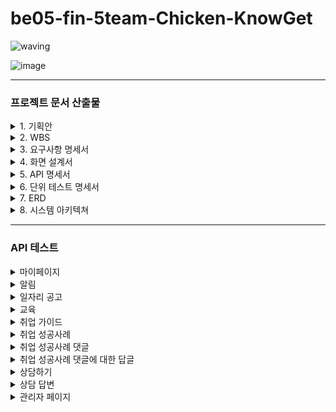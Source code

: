 # be05-fin-5team-Chicken-KnowGet
![waving](https://capsule-render.vercel.app/api?type=waving&width=100%&height=300&text=Chicken%20팀의%20KnowGet%20프로젝트&fontAlign=50&fontAlignY=40&color=gradient&fontSize=40)

![image](https://github.com/beyond-sw-camp/be05-fin-5team-KnowGet-Backend/assets/155924495/815be4e6-e66b-41c2-bae6-dd1df73eed2c)

---

### 프로젝트 문서 산출물

<details>
  
  <summary>1. 기획안</summary>

  <br/>

  - [기획안 바로가기 >](https://docs.google.com/document/d/1Ucauy5ZMM9s71Qy_svndxV5mIco3C6t9s2AXsY0C59A/edit?usp=sharing)

</details>

<details>
  
  <summary>2. WBS</summary>

  <br/>

  - [WBS 바로가기 >](https://docs.google.com/spreadsheets/d/1vZhWWp7TbRf0YiPWQCPTvmmrBy8v7JXIAb6jj8DCzP4/edit?gid=1143432732#gid=1143432732)
  
</details>

<details>

  <summary>3. 요구사항 명세서</summary>

  <br/>

  - [요구사항 정의서 바로가기 >](https://docs.google.com/spreadsheets/d/1vZhWWp7TbRf0YiPWQCPTvmmrBy8v7JXIAb6jj8DCzP4/edit?gid=177440614#gid=177440614)
  
</details>

<details>
  
  <summary>4. 화면 설계서</summary>

  <br/>

  - [화면 설계서 바로가기 >](https://www.figma.com/design/waOCStYSDMCl7OtFEHo5W8/KnowGet?node-id=0%3A1&t=NVhpxYY0jEwuSWgT-1)
  
</details>

<details>
  
  <summary>5. API 명세서</summary>

  <br/>

  - [API 명세서 바로가기 >](https://docs.google.com/spreadsheets/d/1vZhWWp7TbRf0YiPWQCPTvmmrBy8v7JXIAb6jj8DCzP4/edit?gid=2024008045#gid=2024008045)
  
</details>

<details>

  <summary>6. 단위 테스트 명세서</summary>

  <br/>
  
  - [단위 테스트 명세서 바로가기 >](https://docs.google.com/spreadsheets/d/1vZhWWp7TbRf0YiPWQCPTvmmrBy8v7JXIAb6jj8DCzP4/edit?gid=2084964114#gid=2084964114)

</details>

<details>

  <summary>7. ERD</summary>

  <br/>
  
  ![ERD](https://github.com/beyond-sw-camp/be05-fin-5team-KnowGet-Backend/assets/93907076/7e86effe-688b-4a13-915b-2eca4b30f02b)
  
</details>

<details>

  <summary>8. 시스템 아키텍쳐</summary>

  <br/>
  
  ![System Architecture](https://github.com/beyond-sw-camp/be05-fin-5team-KnowGet-Backend/assets/93907076/b336e8db-0403-4bff-b126-baac91ce2338)

</details>


---

### API 테스트


<details>

  <summary>마이페이지</summary>

  <br/>

  - 근무 희망 지역 변경 - 성공
  <img width="843" alt="근무 희망 지역 변경 성공" src="https://github.com/beyond-sw-camp/be05-fin-5team-KnowGet-Backend/assets/93907076/6a15f7e4-0836-4498-8c6e-fd890225731f">

  <br/>

  - 근무 희망 지역 변경 - 실패
  <img width="843" alt="근무 희망 지역 변경 실패" src="https://github.com/beyond-sw-camp/be05-fin-5team-KnowGet-Backend/assets/93907076/63b96b4f-3820-4e4e-be26-df4be6fb695f">

  <br/>

  - 근무 희망 직종 변경 - 성공
  <img width="843" alt="근무 희망 직종 변경 성공" src="https://github.com/beyond-sw-camp/be05-fin-5team-KnowGet-Backend/assets/93907076/958a8f30-b0ff-4eb8-b74d-d3cf20d72ae6">

  <br/>

  - 근무 희망 직종 변경 - 실패
  <img width="843" alt="근무 희망 직종 변경 실패" src="https://github.com/beyond-sw-camp/be05-fin-5team-KnowGet-Backend/assets/93907076/1fed8f6b-938c-4e3d-a4b8-5679112ec832">

  <br/>

  - 비밀번호 변경 - 성공
  <img width="843" alt="비밀번호 변경 성공" src="https://github.com/beyond-sw-camp/be05-fin-5team-KnowGet-Backend/assets/93907076/4cdec2f5-3cb3-42dd-aa68-cb5d21e15ee9">

  <br/>
  
  - 비밀번호 변경 - 실패
  <img width="843" alt="비밀번호 변경 실패" src="https://github.com/beyond-sw-camp/be05-fin-5team-KnowGet-Backend/assets/93907076/64efddcc-511e-4e38-a42d-64900f319af8">
  
  <br/>

  - 요청한 상담 목록 조회 - 성공
  <img width="843" alt="요청한 상담 목록 조회 성공" src="https://github.com/beyond-sw-camp/be05-fin-5team-KnowGet-Backend/assets/93907076/95f4051f-ab8d-48ab-bb46-323cba6a296e">

  <br/>

  - 요청한 상담 목록 조회 - 실패
  <img width="843" alt="요청한 상담 목록 조회 실패" src="https://github.com/beyond-sw-camp/be05-fin-5team-KnowGet-Backend/assets/93907076/c9eee668-25ee-4290-8380-eb57f19bc376">

  <br/>
  
  - 작성한 취업 성공사례 게시글 목록 조회 - 성공
  <img width="843" alt="작성한 취업 성공사례 게시글 목록 조회 성공" src="https://github.com/beyond-sw-camp/be05-fin-5team-KnowGet-Backend/assets/93907076/34cffa91-be31-4a5d-ace6-d71d691bc908">

  <br/>

  - 작성한 취업 성공사례 게시글 목록 조회 - 실패
  <img width="843" alt="작성한 취업 성공사례 게시글 목록 조회 실패" src="https://github.com/beyond-sw-camp/be05-fin-5team-KnowGet-Backend/assets/93907076/0d33836f-b082-4940-8a6b-96cb4873bb05">

  <br/>
  
  - 북마크한 공고 목록 조회 - 성공
  <img width="843" alt="북마크한 공고 목록 조회 성공" src="https://github.com/beyond-sw-camp/be05-fin-5team-KnowGet-Backend/assets/93907076/ecfd6470-f864-41ae-964b-8219a816e1da">

  <br/>

  - 북마크한 공고 목록 조회 - 실패
  <img width="843" alt="북마크한 공고 목록 조회 실패" src="https://github.com/beyond-sw-camp/be05-fin-5team-KnowGet-Backend/assets/93907076/90ffbe0a-b39b-4640-a9f9-7efc2d1062d8">
  
</details>


<details>

  <summary>알림</summary>

  <br/>

  - 읽지 않은 알림 개수 불러오기 - 성공
  <img width="843" alt="읽지 않은 알림 개수 불러오기 성공" src="https://github.com/beyond-sw-camp/be05-fin-5team-KnowGet-Backend/assets/93907076/e0731f48-8b31-4372-bdad-e1b2e3832f20">

  <br/>

  - 읽지 않은 알림 개수 불러오기 - 실패
  <img width="843" alt="읽지 않은 알림 개수 불러오기 실패" src="https://github.com/beyond-sw-camp/be05-fin-5team-KnowGet-Backend/assets/93907076/edc4d0b6-5ac7-48a5-b68e-fa6233f8e996">

  <br/>

  - 사용자의 모든 알림을 불러오기 - 성공
  <img width="843" alt="사용자의 모든 알림을 불러오기 성공" src="https://github.com/beyond-sw-camp/be05-fin-5team-KnowGet-Backend/assets/93907076/4ecffc1f-419e-463e-92b4-72876152c7cb">

  <br/>

  - 사용자의 모든 알림을 불러오기 - 실패
  <img width="843" alt="사용자의 모든 알림을 불러오기 실패" src="https://github.com/beyond-sw-camp/be05-fin-5team-KnowGet-Backend/assets/93907076/4b5fd70c-048d-4996-acb7-332fd3afe119">

  <br/>

  - 알림을 읽음 처리 - 성공
  <img width="843" alt="알림을 읽음 처리 성공" src="https://github.com/beyond-sw-camp/be05-fin-5team-KnowGet-Backend/assets/93907076/77376cc6-9499-421a-8e72-b08f48b04adb">

  <br/>

  - 알림을 읽음 처리 - 실패
  <img width="843" alt="알림을 읽음 처리 실패" src="https://github.com/beyond-sw-camp/be05-fin-5team-KnowGet-Backend/assets/93907076/be55675a-ce0c-42dc-a5a3-db90112fd899">

  <br/>

  - 알림 삭제 - 성공
  <img width="843" alt="알림 삭제 성공" src="https://github.com/beyond-sw-camp/be05-fin-5team-KnowGet-Backend/assets/93907076/5c3b8aee-baaf-45ca-b411-c5d621d42190">

  <br/>

  - 알림 삭제 - 실패
  <img width="843" alt="알림 삭제 실패" src="https://github.com/beyond-sw-camp/be05-fin-5team-KnowGet-Backend/assets/93907076/0a94c1f6-12c2-457e-b7e9-0ffcfc68e057">
  
</details>

<details>

  <summary>일자리 공고</summary>

  <br/>

  - 일자리 공고 목록 조회
  <img width="843" alt="취업 가이드 목록 조회" src="https://github.com/beyond-sw-camp/be05-fin-5team-KnowGet-Backend/assets/155924495/6a4d0b64-1696-4f30-89e0-09782451070c">

  <br/>

  - 일자리 공고 필터링 - 지역명
  <img width="843" alt="취업 가이드 상세 조회" src="https://github.com/beyond-sw-camp/be05-fin-5team-KnowGet-Backend/assets/155924495/09e1e247-be48-4ea5-8462-e0e7878c155e">

  <br/>

  - 일자리 공고 필터링 - 직종코드
  <img width="843" alt="취업 가이드 상세 조회 에러" src="https://github.com/beyond-sw-camp/be05-fin-5team-KnowGet-Backend/assets/155924495/878275bd-555e-4518-b940-1ffbc3d37f8f">

  <br/>

  - 북마크 상태 변경 - 성공
  <img width="843" alt="북마크 상태 변경 성공" src="https://github.com/beyond-sw-camp/be05-fin-5team-KnowGet-Backend/assets/93907076/96bf3c51-284f-4e52-9633-ea6dca3c8e0a">

  <br/>

  - 북마크 상태 변경 - 실패
  <img width="843" alt="북마크 상태 변경 실패" src="https://github.com/beyond-sw-camp/be05-fin-5team-KnowGet-Backend/assets/93907076/4961f5ea-5166-4178-b98e-a70866278e09">

</details>


<details>
  
  <summary>교육</summary>

  - 교육 강의 전체 목록 조회 - 성공
  <img width="843" alt="교육 강의 전체 목록 조회" src="https://github.com/beyond-sw-camp/be05-fin-5team-KnowGet-Backend/assets/155809042/0ee252a3-d49b-404a-9fd8-ed1b805edf3d">

  <br/>

  - 교육 강의 키워드로 검색 - 성공
  <img width="843" alt="교육 강의 키워드로 검색" src="https://github.com/beyond-sw-camp/be05-fin-5team-KnowGet-Backend/assets/155809042/a6128e8e-ed61-497c-ae10-7829c4ccaafa">

  <br/>
  
  - 교육 강의 키워드로 검색 - 실패
  <img width="843" alt="교육 강의 키워드로 검색" src="https://github.com/beyond-sw-camp/be05-fin-5team-KnowGet-Backend/assets/155809042/510fa238-7798-4b9d-b226-e42461ad8fd4">

  <br/>

  - 모집중인 교육 강의 조회 - 성공
  <img width="843" alt="모집중인 교육 강의 조회" src="https://github.com/beyond-sw-camp/be05-fin-5team-KnowGet-Backend/assets/155809042/c22032fc-3242-45f0-aa52-6db4101b6213">

</details>


<details>

  <summary>취업 가이드</summary>

  <br/>

  - 취업 가이드 목록 조회
  <img width="843" alt="취업 가이드 목록 조회" src="https://github.com/beyond-sw-camp/be05-fin-5team-KnowGet-Backend/assets/155924495/98a04b46-ea98-4ad9-96d8-464921cde5d8">

  <br/>

  - 취업 가이드 상세 조회
  <img width="843" alt="취업 가이드 상세 조회" src="https://github.com/beyond-sw-camp/be05-fin-5team-KnowGet-Backend/assets/155924495/02ef6926-da38-462b-b106-f33a31fe55df">

  <br/>

  - 취업 가이드 상세 조회 예외 처리
  <img width="843" alt="취업 가이드 상세 조회 에러" src="https://github.com/beyond-sw-camp/be05-fin-5team-KnowGet-Backend/assets/155924495/d556c78b-6c43-4d0d-87a2-ad27d280cecd">

  <br/>

  - 취업 가이드 게시글 등록
  <img width="843" alt="취업 가이드 게시글 등록" src="https://github.com/beyond-sw-camp/be05-fin-5team-KnowGet-Backend/assets/132131921/62838d9e-0b64-4ebd-9691-2e3efe51945f">

  <br/>

  - 취업 가이드 수정
  <img width="843" alt="회원 활성화 에러" src="https://github.com/beyond-sw-camp/be05-fin-5team-KnowGet-Backend/assets/155924495/cc3f5b5c-ea09-436d-888e-326a00d150bc">

  <br/>

  - 취업 가이드 수정 예외 처리
  <img width="843" alt=" 회원 비활성화 에러" src="https://github.com/beyond-sw-camp/be05-fin-5team-KnowGet-Backend/assets/155924495/6e8f492f-42a1-4489-a331-8c30a69a42a8">

  - 취업 가이드 삭제
  <img width="843" alt="회원 활성화 에러" src="https://github.com/beyond-sw-camp/be05-fin-5team-KnowGet-Backend/assets/155924495/a2e6255c-0e90-493b-93bb-63686837a615">

  <br/>

  - 취업 가이드 삭제 예외 처리
  <img width="843" alt="회원 활성화 에러" src="https://github.com/beyond-sw-camp/be05-fin-5team-KnowGet-Backend/assets/155924495/dabb76b0-e44e-4561-970a-30df77105d00">

</details>


<details>
  
  <summary>취업 성공사례</summary>

  <br/>

  - 취업 성공 사례작성 - 성공
  <img width="843" alt="성공 사례 작성" src="https://github.com/beyond-sw-camp/be05-fin-5team-KnowGet-Backend/assets/155809042/3991d91d-bdf5-48ae-af5f-7768f4083268">
  
  <br/>

  - 취업 성공 사례작성 - 실패
  <img width="843" alt="성공 사례 작성" src="https://github.com/beyond-sw-camp/be05-fin-5team-KnowGet-Backend/assets/155809042/f759314e-19e3-4446-9ccc-1e1c99ae9298">
  
  <br/>

  - 취업 성공사례 전체 목록 조회 - 성공
  <img width="843" alt="성공 사례 전체 목록 조회" src="https://github.com/beyond-sw-camp/be05-fin-5team-KnowGet-Backend/assets/155809042/0c888cbd-de78-402b-ab7b-6ede711ed701">
  
  <br/>

  - 취업 성공사례 전체 목록 조회 - 실패
  <img width="843" alt="성공 사례 전체 목록 조회" src="https://github.com/beyond-sw-camp/be05-fin-5team-KnowGet-Backend/assets/155809042/36ad0a44-9647-4bcd-929b-69d2bf4c2fb7">
  
  <br/>

  - 취업 성공사례 특정 게시글 조회 - 성공
  <img width="843" alt="성공 사례 특정 게시글 조회" src="https://github.com/beyond-sw-camp/be05-fin-5team-KnowGet-Backend/assets/155809042/99efbd1f-d805-4b2c-bf6b-ebbab77fcd5b">
  
  <br/>

  - 취업 성공사례 특정 게시글 조회 - 실패
  <img width="843" alt="성공 사례 특정 게시글 조회" src="https://github.com/beyond-sw-camp/be05-fin-5team-KnowGet-Backend/assets/155809042/4d2f9229-01b8-4e7a-a808-aa24537605da">
  
  <br/>

  - 취업 성공사례 삭제 - 성공
  <img width="843" alt="성공 사례 삭제" src="https://github.com/beyond-sw-camp/be05-fin-5team-KnowGet-Backend/assets/155809042/154d37fc-ab3b-4023-bee2-2f0a7ba4df07">
  
  <br/>

  - 취업 성공사례 삭제 - 실패
  <img width="843" alt="성공 사례 삭제" src="https://github.com/beyond-sw-camp/be05-fin-5team-KnowGet-Backend/assets/155809042/90472d1a-1ed6-4065-86d5-967551e15e44">

  <br/>

  - 취업 성공사례 키워드로 검색 - 성공
  <img width="843" alt="성공 사례 키워드로 검색" src="https://github.com/beyond-sw-camp/be05-fin-5team-KnowGet-Backend/assets/155809042/f860d879-86e1-48d5-86df-6fd800c9d942">
  
  <br/>

  - 취업 성공사례 키워드로 검색 - 실패
  <img width="843" alt="성공 사례 키워드로 검색" src="https://github.com/beyond-sw-camp/be05-fin-5team-KnowGet-Backend/assets/155809042/8f6c15a0-cda4-44d6-bfd1-380f78b1082b">

  <br/>

  - 취업 성공사례 승인상태 업데이트 - 성공
  <img width="843" alt="성공 사례 승인상태 업데이트 성공" src="https://github.com/beyond-sw-camp/be05-fin-5team-KnowGet-Backend/assets/93907076/51a7fbf7-bd1f-44b5-b982-6bd53c75c961">

  <br/>

  - 취업 성공사례 승인상태 업데이트 - 실패
  <img width="843" alt="성공 사례 승인상태 업데이트 실패" src="https://github.com/beyond-sw-camp/be05-fin-5team-KnowGet-Backend/assets/93907076/8cd6ff43-444a-45f1-acaf-8c514cb619b3">

</details>


<details>

  <summary>취업 성공사례 댓글</summary>
  
  <br/>

  - 취업 성공사례 게시글에 대한 댓글 작성 - 성공
  <img width="843" alt="취업 성공사례 게시글에 대한 댓글 작성 성공" src="https://github.com/beyond-sw-camp/be05-fin-5team-KnowGet-Backend/assets/93907076/bf82e9e3-3c29-4be7-98b7-14d5eeb740cf">
  
  <br/>

  - 취업 성공사례 게시글에 대한 댓글 작성 - 실패
  <img width="843" alt="취업 성공사례 게시글에 대한 댓글 작성 실패" src="https://github.com/beyond-sw-camp/be05-fin-5team-KnowGet-Backend/assets/93907076/1f0e0895-f380-459b-94aa-e55ce5c10296">

  <br/>

  - 특정 성공 사례 게시글에 달린 모든 댓글 조회 - 성공
  <img width="843" alt="특정 성공 사례 게시글에 달린 모든 댓글 조회 성공" src="https://github.com/beyond-sw-camp/be05-fin-5team-KnowGet-Backend/assets/93907076/aea7c846-6a1a-42fb-a64e-0d02c721a845">

  <br/>

  - 특정 성공 사례 게시글에 달린 모든 댓글 조회 - 실패
  <img width="843" alt="특정 성공 사례 게시글에 달린 모든 댓글 조회 실패" src="https://github.com/beyond-sw-camp/be05-fin-5team-KnowGet-Backend/assets/93907076/09863236-0324-41ca-9abb-d2336222b27f">

  <br/>

  - 특정 취업 성공사례 게시글에 달린 댓글 수정 - 성공
  <img width="843" alt="특정 취업 성공사례 게시글에 달린 댓글 수정 성공" src="https://github.com/beyond-sw-camp/be05-fin-5team-KnowGet-Backend/assets/93907076/f6bb2d2f-ff98-45ae-b4f8-8dabf15c56f8">

  <br/>

  - 특정 취업 성공사례 게시글에 달린 댓글 수정 - 실패
  <img width="843" alt="특정 취업 성공사례 게시글에 달린 댓글 수정 실패" src="https://github.com/beyond-sw-camp/be05-fin-5team-KnowGet-Backend/assets/93907076/470c9085-21dd-421c-a280-2103406e5599">

  <br/>

  - 특정 취업 성공사례 게시글에 달린 댓글 삭제 - 성공
  <img width="843" alt="특정 취업 성공사례 게시글에 달린 댓글 삭제 성공" src="https://github.com/beyond-sw-camp/be05-fin-5team-KnowGet-Backend/assets/93907076/19fd8802-3ab4-4d67-a299-dc0e38a12743">

  <br/>

  - 특정 취업 성공사례 게시글에 달린 댓글 삭제 - 실패
  <img width="843" alt="특정 취업 성공사례 게시글에 달린 댓글 삭제 실패" src="https://github.com/beyond-sw-camp/be05-fin-5team-KnowGet-Backend/assets/93907076/26eaaed8-127c-4b85-a189-e3ef5d85025a">
  
</details>


<details>

  <summary>취업 성공사례 댓글에 대한 답글</summary>

  <br/>

  - 특정 댓글에 답글 작성 - 성공
  <img width="843" alt="특정 댓글에 답글 작성 성공" src="https://github.com/beyond-sw-camp/be05-fin-5team-KnowGet-Backend/assets/93907076/12a1600f-b6ae-4d72-8f3c-c448492e2a0a">

  <br/>

  - 특정 댓글에 답글 작성 - 실패
  <img width="843" alt="특정 댓글에 답글 작성 실패" src="https://github.com/beyond-sw-camp/be05-fin-5team-KnowGet-Backend/assets/93907076/960ca4b9-8020-4a4e-af45-d38f8e86e66e">

  <br/>

  - 특정 댓글에 달린 모든 답글 조회 - 성공
  <img width="843" alt="특정 댓글에 달린 모든 답글 조회 성공" src="https://github.com/beyond-sw-camp/be05-fin-5team-KnowGet-Backend/assets/93907076/6a732998-4ac5-43dc-932f-8e7ad35817fc">

  <br/>

  - 특정 댓글에 달린 모든 답글 조회 - 실패
  <img width="843" alt="특정 댓글에 달린 모든 답글 조회 실패" src="https://github.com/beyond-sw-camp/be05-fin-5team-KnowGet-Backend/assets/93907076/405e9654-5d9f-4c41-9316-7065972ee69c">

  <br/>

  -  특정 댓글에 달린 답글 수정 - 성공
  <img width="843" alt=" 특정 댓글에 달린 답글 수정 성공" src="https://github.com/beyond-sw-camp/be05-fin-5team-KnowGet-Backend/assets/93907076/bca2fed1-0159-4f9b-aeeb-f666d9de6f3b">

  <br/>

  -  특정 댓글에 달린 답글 수정 - 실패
  <img width="843" alt=" 특정 댓글에 달린 답글 수정 실패" src="https://github.com/beyond-sw-camp/be05-fin-5team-KnowGet-Backend/assets/93907076/54edeabb-897f-4105-a6f9-812bbc793878">

  <br/>

  -  특정 댓글에 달린 답글 삭제 - 성공
  <img width="843" alt="특정 댓글에 달린 답글 삭제 성공" src="https://github.com/beyond-sw-camp/be05-fin-5team-KnowGet-Backend/assets/93907076/2bf47004-adb1-47fc-b6a4-aa271873da49">

  <br/>

  -  특정 댓글에 달린 답글 삭제 - 실패
  <img width="843" alt="특정 댓글에 달린 답글 삭제 실패" src="https://github.com/beyond-sw-camp/be05-fin-5team-KnowGet-Backend/assets/93907076/becc819c-a976-41e0-96ea-dbb3ab296460">
  
</details>


<details>
  
  <summary>상담하기</summary>

  <br/>

  - 상담 작성
  <img width="843" alt="상담 작성" src="https://github.com/beyond-sw-camp/be05-fin-5team-KnowGet-Backend/assets/132131921/75cd41af-b579-4e4c-a32a-d447ddd23e36">

  <br/>

  - 상담 작성 에러
  <img width="843" alt="상담 작성 에러" src="https://github.com/beyond-sw-camp/be05-fin-5team-KnowGet-Backend/assets/132131921/a4ef1c7e-8044-45e2-ae50-4e6663009620">

  <br/>

  - 상담 목록 조회
  <img width="843" alt="상담 목록 조회" src="https://github.com/beyond-sw-camp/be05-fin-5team-KnowGet-Backend/assets/132131921/aae01db6-277c-4ca2-a01c-3ea4187862a9">

  <br/>

  - 상담 상세 조회
  <img width="843" alt="상담 상세 조회 에러" src="https://github.com/beyond-sw-camp/be05-fin-5team-KnowGet-Backend/assets/132131921/18d4a1b3-80bb-4fc1-8f40-fc137eba2ece">

  <br/>

  - 상담 상세 조회 에러
  <img width="843" alt="상담 상세 조회 에러" src="https://github.com/beyond-sw-camp/be05-fin-5team-KnowGet-Backend/assets/132131921/3955c806-6a98-4a80-b510-ad95155ad494">

</details>


<details>

  <summary>상담 답변</summary>

  <br/>

  - 상담 답변 작성
  <img width="843" alt="상담 답변 작성" src="https://github.com/beyond-sw-camp/be05-fin-5team-KnowGet-Backend/assets/132131921/5c3e0214-22b8-425e-9435-1e1cd64618bb">
  
  <br/>
  
  - 상담 답변 작성 에러
  <img width="843" alt="상담 답변 작성 에러" src="https://github.com/beyond-sw-camp/be05-fin-5team-KnowGet-Backend/assets/132131921/1bcc7a7d-7128-47f5-a6b6-17edb12014e9">
  
  <br/>
  
  - 상담 답변 조회 
  <img width="843" alt="상담 답변 조회" src="https://github.com/beyond-sw-camp/be05-fin-5team-KnowGet-Backend/assets/132131921/052584f7-db3c-462f-b7dd-e09bd7c345a9">
  
  <br/>
  
  - 상담 답변 수정
  <img width="843" alt="상담 답변 수정" src="https://github.com/beyond-sw-camp/be05-fin-5team-KnowGet-Backend/assets/132131921/f8e47ea9-a710-4eb0-9d53-0d692d2fa087">
  
  <br/>
  
  - 상담 답변 수정 에러
  <img width="843" alt="상담 답변 수정 에러" src="https://github.com/beyond-sw-camp/be05-fin-5team-KnowGet-Backend/assets/132131921/1b47eac1-dd6a-41d3-bada-1f111d796d96">
  
  <br/>
  
  - 상담 답변 삭제
  <img width="843" alt="상담 답변 삭제" src="https://github.com/beyond-sw-camp/be05-fin-5team-KnowGet-Backend/assets/132131921/6ccc90a8-c1ef-4d25-8a67-ee6971ea73ca">
  
  <br/>
  
  - 상담 답변 삭제 에러
  <img width="843" alt="상담 답변 삭제 에러" src="https://github.com/beyond-sw-camp/be05-fin-5team-KnowGet-Backend/assets/132131921/bfa2fccf-1efd-41c8-b607-b60ce6bc61ed">

</details>


<details>

  <summary>관리자 페이지</summary>
  
  <br/>
  
  - 회원 목록 조회
  <img width="843" alt="회원 목록 조회" src="https://github.com/beyond-sw-camp/be05-fin-5team-KnowGet-Backend/assets/132131921/c6ee4577-c33b-43ed-bc0a-e592a8cf58e4">
  
  <br/>
  
  - 회원 활성화
  <img width="843" alt="회원 활성화" src="https://github.com/beyond-sw-camp/be05-fin-5team-KnowGet-Backend/assets/132131921/d124cdea-a00c-4a06-a2e2-fb2066fb63c2">
  
  <br/>
  
  - 회원 비활성화 
  <img width="843" alt="회원 비활성화" src="https://github.com/beyond-sw-camp/be05-fin-5team-KnowGet-Backend/assets/132131921/62838d9e-0b64-4ebd-9691-2e3efe51945f">
  
  <br/>
  
  - 회원 활성화 에러
  <img width="843" alt="회원 활성화 에러" src="https://github.com/beyond-sw-camp/be05-fin-5team-KnowGet-Backend/assets/132131921/66d09cdd-4649-4540-8cf5-8149da6020d6">
  
  <br/>
  
  - 회원 비활성화 에러
  <img width="843" alt=" 회원 비활성화 에러" src="https://github.com/beyond-sw-camp/be05-fin-5team-KnowGet-Backend/assets/132131921/874880ca-3a31-43cc-9f39-a192aa6a9bcf">

</details>
